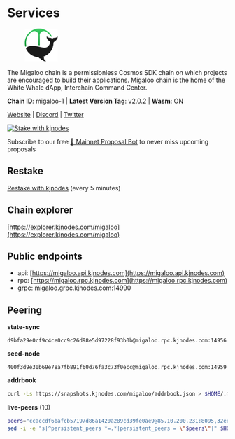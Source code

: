 # Services

<figure><img src="https://raw.githubusercontent.com/kj89/cosmos-images/main/logos/migaloo.png" alt=""><figcaption></figcaption></figure>

The Migaloo chain is a permissionless Cosmos SDK chain on which  projects are encouraged to build their applications. Migaloo chain  is the home of the White Whale dApp, Interchain Command Center.

**Chain ID**: migaloo-1 | **Latest Version Tag**: v2.0.2 | **Wasm**: ON

[Website](https://whitewhale.money) | [Discord](https://discord.gg/AyvcgD4jy3) | [Twitter](https://twitter.com/WhiteWhaleDefi)

[![Stake with kjnodes](https://i.ibb.co/cr44Q8j/button-stake-with-kjnodes.png)](https://restake.app/migaloo/migaloovaloper1jxtgnfw3tatfh90ju9j76dfrt3yea0zw2vnr8v)

Subscribe to our free [🤖 Mainnet Proposal Bot](https://t.me/kjnodes_proposal_bot) to never miss upcoming proposals

## Restake

[Restake with kjnodes](https://restake.app/migaloo/migaloovaloper1jxtgnfw3tatfh90ju9j76dfrt3yea0zw2vnr8v) (every 5 minutes)
## Chain explorer
[https://explorer.kjnodes.com/migaloo](https://explorer.kjnodes.com/migaloo)

## Public endpoints

* api: [https://migaloo.api.kjnodes.com](https://migaloo.api.kjnodes.com)
* rpc: [https://migaloo.rpc.kjnodes.com](https://migaloo.rpc.kjnodes.com)
* grpc: migaloo.grpc.kjnodes.com:14990

## Peering

**state-sync**

```text
d9bfa29e0cf9c4ce0cc9c26d98e5d97228f93b0b@migaloo.rpc.kjnodes.com:14956
```

**seed-node**

```text
400f3d9e30b69e78a7fb891f60d76fa3c73f0ecc@migaloo.rpc.kjnodes.com:14959
```

**addrbook**
```bash
curl -Ls https://snapshots.kjnodes.com/migaloo/addrbook.json > $HOME/.migalood/config/addrbook.json
```

**live-peers** (10)
```bash
peers="ccaccdf6bafcb57197d86a1420a289cd39fe0ae9@85.10.200.231:8095,32eed8c4079201b143d92860c9146b1d9e126aa2@168.119.89.8:26656,462a37ca052c4d058e505959393574045dce9489@116.202.36.240:20756,e3fee82bd16509145c45b3dc0b8f4db25315078e@212.227.13.120:26656,0c38efdc028867765e68f02979958468384ad087@51.89.155.2:23656,dfe5f91f824880e19d47475546d9874e0f2cea8c@5.79.74.229:8095,56a59158450e6f819502812cf28febd65c1ac6be@206.189.26.213:26120,80be85c4980deccaa2fbd710029f0eb660dadf9a@51.81.16.186:26656,d9bfa29e0cf9c4ce0cc9c26d98e5d97228f93b0b@65.109.88.38:14956,6870906f86e474d88d077c7c55af36debe49da04@178.162.165.194:7095"
sed -i -e "s|^persistent_peers *=.*|persistent_peers = \"$peers\"|" $HOME/.migalood/config/config.toml
```
